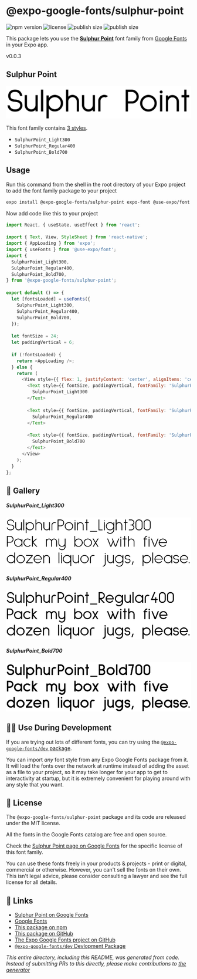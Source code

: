 # @expo-google-fonts/sulphur-point

![npm version](https://flat.badgen.net/npm/v/@expo-google-fonts/sulphur-point)
![license](https://flat.badgen.net/github/license/expo/google-fonts)
![publish size](https://flat.badgen.net/packagephobia/install/@expo-google-fonts/sulphur-point)
![publish size](https://flat.badgen.net/packagephobia/publish/@expo-google-fonts/sulphur-point)

This package lets you use the [**Sulphur Point**](https://fonts.google.com/specimen/Sulphur+Point) font family from [Google Fonts](https://fonts.google.com/) in your Expo app.

v0.0.3

## Sulphur Point

![Sulphur Point](./font-family.png)

This font family contains [3 styles](#-gallery).

- `SulphurPoint_Light300`
- `SulphurPoint_Regular400`
- `SulphurPoint_Bold700`

## Usage

Run this command from the shell in the root directory of your Expo project to add the font family package to your project
```sh
expo install @expo-google-fonts/sulphur-point expo-font @use-expo/font
```

Now add code like this to your project
```js
import React, { useState, useEffect } from 'react';

import { Text, View, StyleSheet } from 'react-native';
import { AppLoading } from 'expo';
import { useFonts } from '@use-expo/font';
import {
  SulphurPoint_Light300,
  SulphurPoint_Regular400,
  SulphurPoint_Bold700,
} from '@expo-google-fonts/sulphur-point';

export default () => {
  let [fontsLoaded] = useFonts({
    SulphurPoint_Light300,
    SulphurPoint_Regular400,
    SulphurPoint_Bold700,
  });

  let fontSize = 24;
  let paddingVertical = 6;

  if (!fontsLoaded) {
    return <AppLoading />;
  } else {
    return (
      <View style={{ flex: 1, justifyContent: 'center', alignItems: 'center' }}>
        <Text style={{ fontSize, paddingVertical, fontFamily: 'SulphurPoint_Light300' }}>
          SulphurPoint_Light300
        </Text>

        <Text style={{ fontSize, paddingVertical, fontFamily: 'SulphurPoint_Regular400' }}>
          SulphurPoint_Regular400
        </Text>

        <Text style={{ fontSize, paddingVertical, fontFamily: 'SulphurPoint_Bold700' }}>
          SulphurPoint_Bold700
        </Text>
      </View>
    );
  }
};

```

## 🔡 Gallery

##### SulphurPoint_Light300
![SulphurPoint_Light300](./a21388d3a52630430a38cfb9e7aefbfa4653889b768e5fdc07c3eaa76c4bc5f0.ttf.png)

##### SulphurPoint_Regular400
![SulphurPoint_Regular400](./fd7664cb5a15da70be5d1769533c9cfa5abe937f64ce7bc3cf0fd9e155151280.ttf.png)

##### SulphurPoint_Bold700
![SulphurPoint_Bold700](./27c023fb553e5fa85d985bf1965ac74cdc7ca09e715c656f8dfe82a44c53f18d.ttf.png)


## 👩‍💻 Use During Development

If you are trying out lots of different fonts, you can try using the [`@expo-google-fonts/dev` package](https://github.com/expo/google-fonts/tree/master/font-packages/dev#readme).

You can import *any* font style from any Expo Google Fonts package from it. It will load the fonts
over the network at runtime instead of adding the asset as a file to your project, so it may take longer
for your app to get to interactivity at startup, but it is extremely convenient
for playing around with any style that you want.

## 📖 License

The `@expo-google-fonts/sulphur-point` package and its code are released under the MIT license.

All the fonts in the Google Fonts catalog are free and open source.

Check the [Sulphur Point page on Google Fonts](https://fonts.google.com/specimen/Sulphur+Point) for the specific license of this font family.

You can use these fonts freely in your products & projects - print or digital, commercial or otherwise. However, you can't sell the fonts on their own. This isn't legal advice, please consider consulting a lawyer and see the full license for all details.

## 🔗 Links

- [Sulphur Point on Google Fonts](https://fonts.google.com/specimen/Sulphur+Point)
- [Google Fonts](https://fonts.google.com/)
- [This package on npm](https://www.npmjs.com/package/@expo-google-fonts/sulphur-point)
- [This package on GitHub](https://github.com/expo/google-fonts/tree/master/font-packages/sulphur-point)
- [The Expo Google Fonts project on GitHub](https://github.com/expo/google-fonts)
- [`@expo-google-fonts/dev` Devlopment Package](https://github.com/expo/google-fonts/tree/master/font-packages/dev)


*This entire directory, including this README, was generated from code. Instead of submitting PRs to this directly, please make contributions to [the generator](https://github.com/expo/google-fonts/tree/master/packages/generator)*
